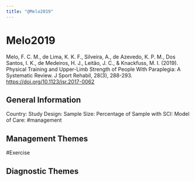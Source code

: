 ```yaml
---
title: "@Melo2019"
---
```


# Melo2019
Melo, F. C. M., de Lima, K. K. F., Silveira, A., de Azevedo, K. P. M., Dos Santos, I. K., de Medeiros, H. J., Leitão, J. C., & Knackfuss, M. I. (2019). Physical Training and Upper-Limb Strength of People With Paraplegia: A Systematic Review. J Sport Rehabil, 28(3), 288-293. https://doi.org/10.1123/jsr.2017-0062 

## General Information
Country: 
Study Design: 
Sample Size: 
Percentage of Sample with SCI:
Model of Care: #management 

## Management Themes
#Exercise 

## Diagnostic Themes
